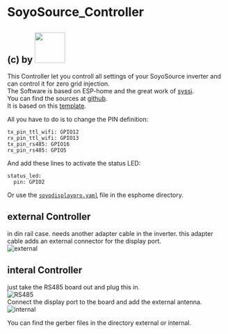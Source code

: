 # SoyoSource_Controller
## (c) by [<img src="https://www.pvtex.de/user/themes/darkquark/images/logo/logo_trans.png" width=70>](https://www.wasn.eu)

This Controller let you controll all settings of your SoyoSource inverter and can control it for zero grid injection.   
The Software is based on ESP-home and the great work of [syssi](https://github.com/syssi).    
You can find the sources at [github](https://github.com/syssi/esphome-soyosource-gtn-virtual-meter).   
It is based on this [template](https://github.com/syssi/esphome-soyosource-gtn-virtual-meter/blob/main/esp8266-display-display-version-limiter-example.yaml).   

All you have to do is to change the PIN definition:
```
tx_pin_ttl_wifi: GPIO12
rx_pin_ttl_wifi: GPIO13
tx_pin_rs485: GPIO16
rx_pin_rs485: GPIO5
```
And add these lines to activate the status LED:
```
status_led:
  pin: GPIO2
```

Or use the [```soyodisplaypro.yaml```](https://raw.githubusercontent.com/pvtex/SoyoSource_Controller/master/esphome/soyodisplaypro.yaml) file in the esphome directory.
    
## external Controller 
in din rail case. needs another adapter cable in the inverter. this adapter cable adds an external connector for the display port.   
![external](../../raw/master/images/soyosource_extern.jpg)      

    
## interal Controller
just take the RS485 board out and plug this in.   
![RS485](../../raw/master/images/rs485_board.jpg)    
Connect the display port to the board and add the external antenna.     
![internal](../../raw/master/images/soyosource_intern.png)   
   

You can find the gerber files in the directory external or internal.
